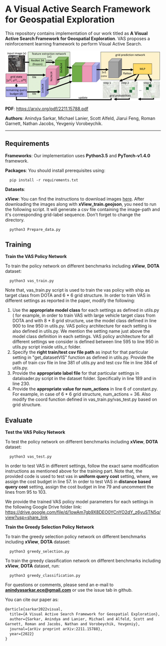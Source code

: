 # A Visual Active Search Framework for Geospatial Exploration


This repository contains implementation of our work titled as __A Visual Active Search Framework for Geospatial Exploration__. VAS proposes a reinforcement learning framework to perform Visual Active Search. 

<img src="./figures/framework.png" alt="WAMI_Positives" style="width: 200p;"/>

**PDF**: https://arxiv.org/pdf/2211.15788.pdf

**Authors**: Anindya Sarkar, Michael Lanier, Scott Alfeld, Jiarui Feng, Roman Garnett, Nathan Jacobs, Yevgeniy Vorobeychik.

-------------------------------------------------------------------------------------
## Requirements
**Frameworks**: Our implementation uses **Python3.5** and **PyTorch-v1.4.0** framework.

**Packages**: You should install prerequisites using:
```shell
  pip install -r requirements.txt
```

**Datasets**:



**xView**: You can find the instructions to download images [here](https://challenge.xviewdataset.org/data-format). After downloading the images along with **xView_train.geojson**, you need to run the following script. It will generate a csv file containing the image-path and it's corresponding grid-label sequence. Don't forget to change the directory.

```shell
  python3 Prepare_data.py
```

## Training
**Train the VAS Policy Network**


To train the policy network on different benchmarks including **xView**, **DOTA** dataset:

```shell
  python3 vas_train.py
```

Note that, vas_train.py script is used to train the vas policy with ship as target class from DOTA and 6 * 6 grid structure.
In order to train VAS in different settings as reported in the paper, modify the following:
1. Use the **appropriate model class** for each settings as defined in utils.py ( for example, in order to train VAS with large vehicle target class from DOTA and with 8 * 8 grid structure, use the model class defined in line 900 to line 950 in utils.py. VAS policy architecture for each setting is also defined in utils.py. We mention the setting name just above the model class definition in each settings. VAS policy architecture for all different settings we consider is defined between line 595 to line 950 in utils.py script inside utils_c folder.
2. Specify the **right train/test csv file path** as input for that particular setting in "get_datasetVIS" function as defined in utils.py. Provide the path of train csv file in line 381 of utils.py and test csv file in line 384 of utils.py.
3. Provide the **appropriate label file** for that particular settings in dataloader.py script in the dataset folder. Specifically in line 189 and in line 230.
4. Provide the **appropriate value for num_actions** in line 6 of constant.py. For example, in case of 6 * 6 grid structure, num_actions = 36. Also modify the coord function defined in vas_train.py/vas_test.py based on grid structure.


## Evaluate
**Test the VAS Policy Network**

To test the policy network on different benchmarks including **xView**, **DOTA** dataset:

```shell
  python3 vas_test.py
```

In order to test VAS in different settings, follow the exact same modification instructions as mentioned above for the training part.
Note that, the provided code is used to test vas in **uniform query cost** setting, where, we assign the cost budget in line 57. In order to test VAS in **distance based query cost** setting, assign the cost budget in line 79 and uncomment the lines from 95 to 103. 

We provide the trained VAS policy model parameters for each settings in the following Google Drive folder link: https://drive.google.com/file/d/1owAm7gb9X8DEO0YCnYO2dY_z6yuSTN5q/view?usp=share_link

**Train the Greedy Selection Policy Network**


To train the greedy selection policy network on different benchmarks including **xView**, **DOTA** dataset:

```shell
  python3 greedy_selection.py
```
To train the greedy classification network on different benchmarks including **xView**, **DOTA** dataset, run:

```shell
  python3 greedy_classification.py
```

For questions or comments, please send an e-mail to **anindyasarkar.ece@gmail.com** or use the issue tab in github.

You can cite our paper as:
```
@article{sarkar2022visual,
  title={A Visual Active Search Framework for Geospatial Exploration},
  author={Sarkar, Anindya and Lanier, Michael and Alfeld, Scott and Garnett, Roman and Jacobs, Nathan and Vorobeychik, Yevgeniy},
  journal={arXiv preprint arXiv:2211.15788},
  year={2022}
}
```
